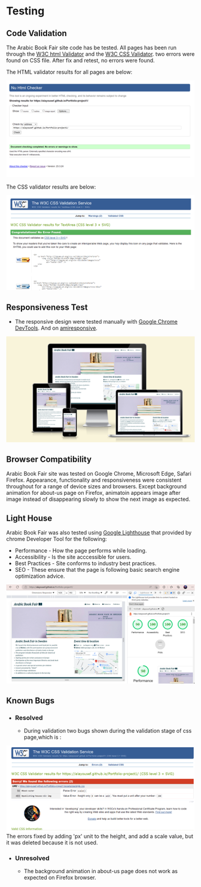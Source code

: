 # Testing

## Code Validation
The Arabic Book Fair site code has be tested. All pages has been run through the [W3C html Validator](https://validator.w3.org/) and the [W3C CSS Validator](https://jigsaw.w3.org/css-validator/). two errors were found on CSS file. After fix and retest, no errors were found. 

The HTML validator results for all pages are below:

![W3C Validator test result](assets/documentation/html-validator.png)

The CSS validator results are below:

![CSS Validator test result](assets/documentation/css-validator.png)

## Responsiveness Test

* The responsive design were tested manually with [Google Chrome DevTools](https://developer.chrome.com/docs/devtools/). And on [amiresponsive](https://ui.dev/amiresponsive).

![Responsive site image](assets/documentation/responsive.png)


## Browser Compatibility

Arabic Book Fair site was tested on Google Chrome, Microsoft Edge, Safari Firefox. Appearance, functionality and responsiveness were consistent throughout for a range of device sizes and browsers.
Except background animation for about-us page on Firefox, animatoin appears image after image instead of disappearing slowly to show the next image as expected.  

## Light House

Arabic Book Fair was also tested using [Google Lighthouse](https://developers.google.com/web/tools/lighthouse) that provided by chrome Developer Tool for the following:
* Performance - How the page performs while loading.
* Accessibility - Is the site acccessible for users.
* Best Practices - Site conforms to industry best practices.
* SEO - These ensure that the page is following basic search engine optimization advice.

![Lighthouse test results](assets/documentation/lighthouse.png)

## Known Bugs
* ### Resolved

    * During validation two bugs shown during the validation stage of css page,which is :

    
![W3C css validator test result](assets/documentation/css-errors.png)
The errors fixed by adding 'px' unit to the height, and add a scale value, but it was deleted because it is not used. 

* ### Unresolved
    * The background animation in about-us page does not work as expected on Firefox browser.
